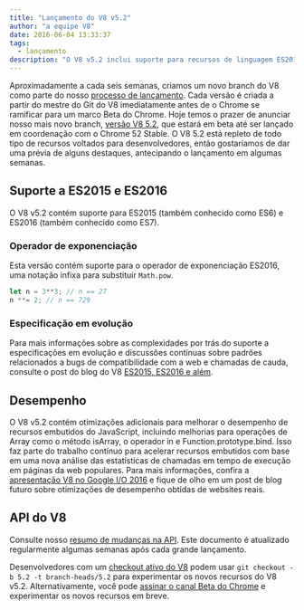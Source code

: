 ```yaml
---
title: "Lançamento do V8 v5.2"
author: "a equipe V8"
date: 2016-06-04 13:33:37
tags:
  - lançamento
description: "O V8 v5.2 inclui suporte para recursos de linguagem ES2016."
---
```

Aproximadamente a cada seis semanas, criamos um novo branch do V8 como parte do nosso [processo de lançamento](/docs/release-process). Cada versão é criada a partir do mestre do Git do V8 imediatamente antes de o Chrome se ramificar para um marco Beta do Chrome. Hoje temos o prazer de anunciar nosso mais novo branch, [versão V8 5.2](https://chromium.googlesource.com/v8/v8.git/+log/branch-heads/5.2), que estará em beta até ser lançado em coordenação com o Chrome 52 Stable. O V8 5.2 está repleto de todo tipo de recursos voltados para desenvolvedores, então gostaríamos de dar uma prévia de alguns destaques, antecipando o lançamento em algumas semanas.

<!--truncate-->
## Suporte a ES2015 e ES2016

O V8 v5.2 contém suporte para ES2015 (também conhecido como ES6) e ES2016 (também conhecido como ES7).

### Operador de exponenciação

Esta versão contém suporte para o operador de exponenciação ES2016, uma notação infixa para substituir `Math.pow`.

```js
let n = 3**3; // n == 27
n **= 2; // n == 729
```

### Especificação em evolução

Para mais informações sobre as complexidades por trás do suporte a especificações em evolução e discussões contínuas sobre padrões relacionados a bugs de compatibilidade com a web e chamadas de cauda, consulte o post do blog do V8 [ES2015, ES2016 e além](/blog/modern-javascript).

## Desempenho

O V8 v5.2 contém otimizações adicionais para melhorar o desempenho de recursos embutidos do JavaScript, incluindo melhorias para operações de Array como o método isArray, o operador in e Function.prototype.bind. Isso faz parte do trabalho contínuo para acelerar recursos embutidos com base em uma nova análise das estatísticas de chamadas em tempo de execução em páginas da web populares. Para mais informações, confira a [apresentação V8 no Google I/O 2016](https://www.youtube.com/watch?v=N1swY14jiKc) e fique de olho em um post de blog futuro sobre otimizações de desempenho obtidas de websites reais.

## API do V8

Consulte nosso [resumo de mudanças na API](https://docs.google.com/document/d/1g8JFi8T_oAE_7uAri7Njtig7fKaPDfotU6huOa1alds/edit). Este documento é atualizado regularmente algumas semanas após cada grande lançamento.

Desenvolvedores com um [checkout ativo do V8](https://v8.dev/docs/source-code#using-git) podem usar `git checkout -b 5.2 -t branch-heads/5.2` para experimentar os novos recursos do V8 v5.2. Alternativamente, você pode [assinar o canal Beta do Chrome](https://www.google.com/chrome/browser/beta.html) e experimentar os novos recursos em breve.
